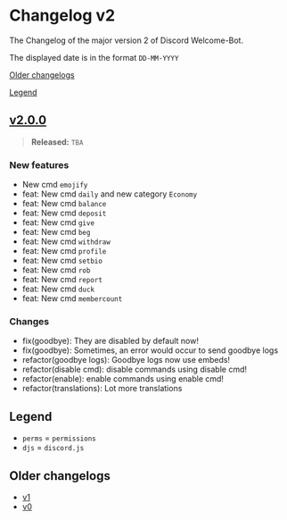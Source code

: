# Changelog v2

The Changelog of the major version 2 of Discord Welcome-Bot.

The displayed date is in the format `DD-MM-YYYY`

[Older changelogs](#older-changelogs)

[Legend](#legend)

## [v2.0.0]

> **Released:** `TBA`

### New features

- New cmd `emojify`
- feat: New cmd `daily` and new category `Economy`
- feat: New cmd `balance`
- feat: New cmd `deposit`
- feat: New cmd `give`
- feat: New cmd `beg`
- feat: New cmd `withdraw`
- feat: New cmd `profile`
- feat: New cmd `setbio`
- feat: New cmd `rob`
- feat: New cmd `report`
- feat: New cmd `duck`
- feat: New cmd `membercount`

### Changes

- fix(goodbye): They are disabled by default now!
- fix(goodbye): Sometimes, an error would occur to send goodbye logs
- refactor(goodbye logs): Goodbye logs now use embeds!
- refactor(disable cmd): disable commands using disable cmd!
- refactor(enable): enable commands using enable cmd!
- refactor(translations): Lot more translations

[v2.0.0]: https://github.com/Welcome-Bot/welcome-bot/releases/tag/v2.0.0

## Legend

- `perms` = `permissions`
- `djs` = `discord.js`

## Older changelogs

- [v1](https://github.com/Welcome-Bot/welcome-bot/blob/v1.13.0/CHANGELOG.md)
- [v0](https://github.com/Welcome-Bot/welcome-bot/blob/v0.1.0/CHANGELOG.md)
